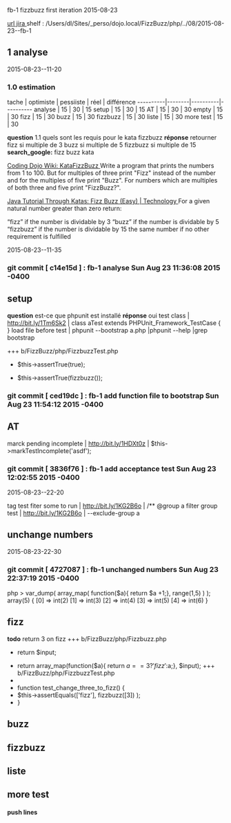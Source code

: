  fb-1 fizzbuzz first iteration 2015-08-23

[ url jira ](https://touspourun.atlassian.net/browse/fb-1)
shelf : /Users/dl/Sites/_perso/dojo.local/FizzBuzz/php/../08/2015-08-23--fb-1

## 1 analyse
  2015-08-23--11-20

### 1.0 estimation

  tache     | optimiste | pessiiste | réel | différence
  ----------|--------|----------|----------
  analyse   | 15     | 30       | 15
  setup     | 15     | 30       | 15
  AT        | 15     | 30          | 30
  empty     | 15     | 30
  fizz      | 15     | 30
  buzz    | 15     | 30
  fizzbuzz   | 15     | 30
  liste   | 15     | 30
  more test   | 15     | 30

__question__ 1.1 quels sont les requis pour le kata fizzbuzz __réponse__ retourner fizz si multiple de 3 buzz si multiple de 5 fizzbuzz si multiple de 15
  __search_google:__ fizz buzz kata

[ Coding Dojo Wiki: KataFizzBuzz ](http://codingdojo.org/cgi-bin/index.pl?KataFizzBuzz)
Write a program that prints the numbers from 1 to 100. But for multiples of three print "Fizz" instead of the number and for the multiples of five print "Buzz". For numbers which are multiples of both three and five print "FizzBuzz?".

[ Java Tutorial Through Katas: Fizz Buzz (Easy) | Technology ](http://technologyconversations.com/2014/03/12/java-tutorial-through-katas-fizz-buzz-easy/)
For a given natural number greater than zero return:

“fizz” if the number is dividable by 3
“buzz” if the number is dividable by 5
“fizzbuzz” if the number is dividable by 15
the same number if no other requirement is fulfilled

  2015-08-23--11-35
### git commit [ c14e15d ] :  fb-1 analyse  Sun Aug 23 11:36:08 2015 -0400

## setup
__question__ est-ce que phpunit est installé __réponse__ oui
test class  |  http://bit.ly/1Tm6Sk2  |  class aTest extends PHPUnit_Framework_TestCase { }
load file before test | phpunit --bootstrap a.php |phpunit --help |grep bootstrap

+++ b/FizzBuzz/php/FizzbuzzTest.php
-    $this->assertTrue(true);
+    $this->assertTrue(fizzbuzz());
### git commit [ ced19dc ] :  fb-1 add function file to bootstrap  Sun Aug 23 11:54:12 2015 -0400
##  AT

marck pending incomplete  |  http://bit.ly/1HDXt0z  |  $this->markTestIncomplete('asdf');

### git commit [ 3836f76 ] :  fb-1 add acceptance test  Sun Aug 23 12:02:55 2015 -0400

2015-08-23--22-20

tag test fiter some to run | http://bit.ly/1KG2B6o | /** @group a
filter group test | http://bit.ly/1KG2B6o | --exclude-group a

##  unchange numbers
2015-08-23-22-30
### git commit [ 4727087 ] :  fb-1 unchanged numbers  Sun Aug 23 22:37:19 2015 -0400

php > var_dump( array_map( function($a){ return $a +1;}, range(1,5) )  );
array(5) {
    [0] =>
      int(2)
        [1] =>
          int(3)
            [2] =>
              int(4)
                [3] =>
                  int(5)
                    [4] =>
                      int(6)
}

##  fizz
__todo__ return 3 on fizz
+++ b/FizzBuzz/php/Fizzbuzz.php
-  return $input;
+  return array_map(function($a){ return $a == 3 ?'fizz':$a;}, $input);
+++ b/FizzBuzz/php/FizzbuzzTest.php
+
+  function test_change_three_to_fizz() {
+    $this->assertEquals(['fizz'], fizzbuzz([3]) );
+  }

##  buzz
##  fizzbuzz
##  liste
##  more test

#### push lines ####
